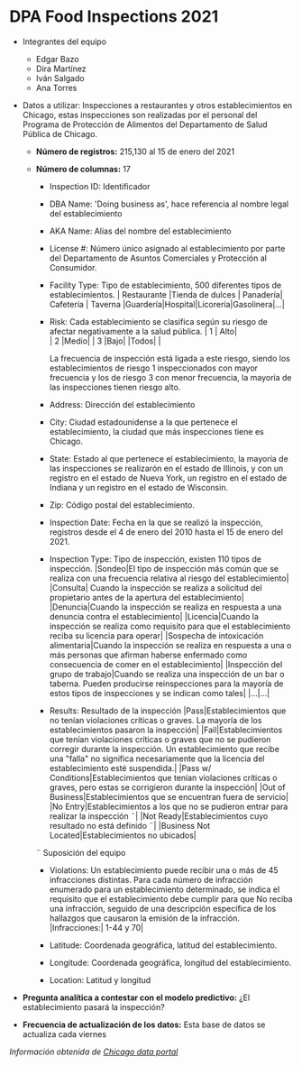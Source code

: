 # DPA Food Inspections 2021

* Integrantes del equipo
  * Edgar Bazo
  * Dira Martínez
  * Iván Salgado
  * Ana Torres
  
  
* Datos a utilizar: Inspecciones a restaurantes y otros establecimientos en Chicago, estas inspecciones son realizadas por el personal del Programa de Protección de Alimentos del Departamento de Salud Pública de Chicago. 

  * **Número de registros:** 215,130 al 15 de enero del 2021
  * **Número de columnas:** 17
 
    * Inspection ID: Identificador
    
    * DBA Name: 'Doing business as', hace referencia al nombre legal del establecimiento
    
    * AKA Name: Alias del nombre del establecimiento
    
    * License #: Número único asignado al establecimiento por parte del Departamento de Asuntos Comerciales y Protección al Consumidor. 
    
    * Facility Type: Tipo de establecimiento, 500 diferentes tipos de establecimientos. 
    | Restaurante	|Tienda de dulces	| Panadería| Cafetería | Taverna	|Guardería|Hospital|Licorería|Gasolinera|...|
    
    * Risk: Cada establecimiento se clasifica según su riesgo de afectar negativamente a la salud pública.
     | 1 	| Alto|  
     | 2 	|Medio| 
     | 3  |Bajo|
     |Todos| |  	
      
        La frecuencia de inspección está ligada a este riesgo, siendo los establecimientos de riesgo 1 inspeccionados con mayor frecuencia y los de riesgo 3 con     menor frecuencia, la mayoría de las inspecciones tienen riesgo alto.
 
    * Address: Dirección del establecimiento 
    
    * City: Ciudad estadounidense a la que pertenece el establecimiento, la ciudad que más inspecciones tiene es Chicago.
    
    * State: Estado al que pertenece el establecimiento, la mayoría de las inspecciones se realizarón en el estado de Illinois, y con un registro en el estado de Nueva York, un registro en el estado de Indiana y un registro en el estado de Wisconsin.
    
    * Zip: Código postal del establecimiento.
    
    * Inspection Date: Fecha en la que se realizó la inspección, registros desde el 4 de enero del 2010 hasta el 15 de enero del 2021.
    
    * Inspection Type: Tipo de inspección, existen 110 tipos de inspección.
     |Sondeo|El tipo de inspección más común que se realiza con una frecuencia relativa al riesgo del establecimiento|
     |Consulta| Cuando la inspección se realiza a solicitud del propietario antes de la apertura del establecimiento|
     |Denuncia|Cuando la inspección se realiza en respuesta a una denuncia contra el establecimiento|
     |Licencia|Cuando la inspección se realiza como requisito para que el establecimiento reciba su licencia para operar|
     |Sospecha de intoxicación alimentaria|Cuando la inspección se realiza en respuesta a una o más personas que afirman haberse enfermado como consecuencia de comer en el establecimiento|
     |Inspección del grupo de trabajo|Cuando se realiza una inspección de un bar o taberna. Pueden producirse reinspecciones para la mayoría de estos tipos de inspecciones y se indican como tales|
     |...|...|

    * Results: Resultado de la inspección
     |Pass|Establecimientos que no tenían violaciones críticas o graves. La mayoría de los establecimientos pasaron la inspección|
     |Fail|Establecimientos que tenían violaciones críticas o graves que no se pudieron corregir durante la inspección. Un establecimiento que recibe una "falla"  no significa necesariamente que la licencia del establecimiento esté suspendida.| 
     |Pass w/ Conditions|Establecimientos que tenían violaciones críticas o graves, pero estas se corrigieron durante la inspección|
     |Out of Business|Establecimientos que se encuentran fuera de servicio|
     |No Entry|Establecimientos a los que no se pudieron entrar para realizar la inspección ¨|
     |Not Ready|Establecimientos cuyo resultado no está definido ¨|
     |Business Not Located|Establecimientos no ubicados|
     
     ¨ Suposición del equipo
    
    * Violations: Un establecimiento puede recibir una o más de 45 infracciones distintas. Para cada número de infracción enumerado para un establecimiento determinado, se indica el requisito que el establecimiento debe cumplir para que No reciba una infracción, seguido de una descripción específica de los hallazgos que causaron la emisión de la infracción.
     |Infracciones:| 1-44 y 70|
    
    * Latitude: Coordenada geográfica, latitud del establecimiento.
    
    * Longitude: Coordenada geográfica, longitud del establecimiento.
    
    * Location: Latitud y longitud   
     

* **Pregunta analítica a contestar con el modelo predictivo:** ¿El establecimiento pasará la inspección?


* **Frecuencia de actualización de los datos:** Esta base de datos se actualiza cada viernes 

*Información obtenida de [Chicago data portal](https://data.cityofchicago.org/Health-Human-Services/Food-Inspections/4ijn-s7e5)*

